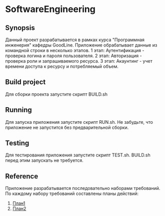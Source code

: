 # SoftwareEngineering
## Synopsis

Данный проект разрабатывается в рамках курса
"Программная инженерия" кафедры GoodLine. Приложение
 обрабатывает данные из командной строки в несколько этапов.
1 этап: Аутентификация - проверка логина и пароля пользователя.
2 этап: Авторизация - проверка роли и запрашиваемого ресурса.
3 этап: Акаунтинг - учет времени доступа  к ресурсу и потребляемый объем.

## Build project 
Для сборки проекта запустите скрипт BUILD.sh
## Running
Для запуска приложения запустите скрипт RUN.sh. Не забудьте, что приложение не запустится без предварительной сборки.
## Testing
Для тестирования приложения запустите скрипт TEST.sh. BUILD.sh перед этим запускать не требуется.
## Reference
Приложение разрабатывается последовательно наборами требований. По каждому набору требований составлены планы действий:
1. [План1](/roadmaps/Roadmap1.md)
2. [План2](/roadmaps/Roadmap2.md)

